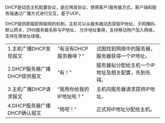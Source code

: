 DHCP是动态主机配置协议，是应用层协议，使用客户/服务器方式，客户端和服务端通过广播方式进行交互，基于UDP。

DHCP提供即插即用联网的机制，主机可以从服务器动态获取IP地址、子网掩码、默认网关、DNS服务器名称与IP地址， 允许地址重用，支持移动用户加入网络，支持在用地址续租。

|                              |                          |                                                    |
| ---------------------------- | ------------------------ | -------------------------------------------------- |
| 1.主机广播DHCP发现报文       | “有没有DHCP服务器呀？”   | 试图找到网络中的服务器，服务器获得一个IP地址。     |
| 2.DHCP服务器广播DHCP提供报文 | “有！”                   | 服务器拟分配给主机一个IP地址及相关配置，先到先得。 |
| 3.主机广播DHCP请求报文       | “我用你给我的IP地址啦？” | 主机向服务器请求提供IP地址。                       |
| 4.DHCP服务器广播DHCP确认报文 | “用吧！”                 | 正式将IP地址分配给主机。                           |

